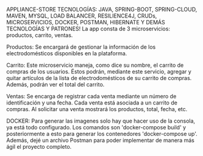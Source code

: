 APPLIANCE-STORE
TECNOLOGÍAS: JAVA, SPRING-BOOT, SPRING-CLOUD, MAVEN, MYSQL, LOAD BALANCER, RESILIENCE4J, CRUDs, MICROSERVICIOS, DOCKER, POSTMAN, HIBERNATE Y DEMÁS TECNOLOGÍAS Y PATRONES!
La app consta de 3 microservicios: productos, carrito, ventas.

Productos: Se encargará de gestionar la información de los electrodomésticos disponibles en la plataforma.

Carrito: Este microservicio maneja, como dice su nombre, el carrito de compras de los usuarios. Éstos podrán, mediante este servicio, 
agregar y quitar artículos de la lista de electrodomésticos de su carrito de compras. Además, podrán ver el total del carrito.

Ventas: Se encarga de registrar cada venta mediante un número de identificación y una fecha. Cada venta está asociada a un carrito de compras. Al solicitar una venta mostrará los productos, total, fecha, etc.

DOCKER:
Para generar las imagenes solo hay que hacer uso de la consola, ya está todo configurado.
Los comandos son 'docker-compose build' y posteriormente a esto para generar los contenedores 'docker-compose up'.
Además, dejé un archivo Postman para poder implementar de manera más ágil el proyecto completo.
